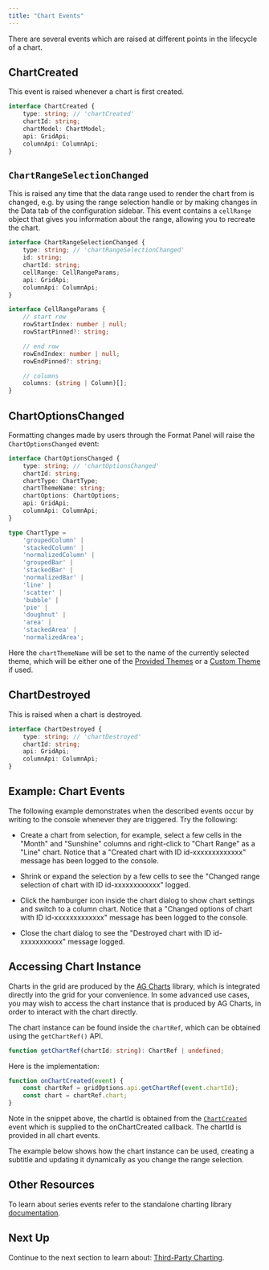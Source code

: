 ```yaml
---
title: "Chart Events"
---
```


There are several events which are raised at different points in the lifecycle of a chart.

## ChartCreated

This event is raised whenever a chart is first created.

```ts
interface ChartCreated {
    type: string; // 'chartCreated'
    chartId: string;
    chartModel: ChartModel;
    api: GridApi;
    columnApi: ColumnApi;
}
```

## `ChartRangeSelectionChanged`

This is raised any time that the data range used to render the chart from is changed, e.g. by using the range selection handle or by making changes in the Data tab of the configuration sidebar. This event contains a `cellRange` object that gives you information about the range, allowing you to recreate the chart.

```ts
interface ChartRangeSelectionChanged {
    type: string; // 'chartRangeSelectionChanged'
    id: string;
    chartId: string;
    cellRange: CellRangeParams;
    api: GridApi;
    columnApi: ColumnApi;
}

interface CellRangeParams {
    // start row
    rowStartIndex: number | null;
    rowStartPinned?: string;

    // end row
    rowEndIndex: number | null;
    rowEndPinned?: string;

    // columns
    columns: (string | Column)[];
}
```

## ChartOptionsChanged

Formatting changes made by users through the Format Panel will raise the `ChartOptionsChanged` event:

```ts
interface ChartOptionsChanged {
    type: string; // 'chartOptionsChanged'
    chartId: string;
    chartType: ChartType;
    chartThemeName: string;
    chartOptions: ChartOptions;
    api: GridApi;
    columnApi: ColumnApi;
}

type ChartType =
    'groupedColumn' |
    'stackedColumn' |
    'normalizedColumn' |
    'groupedBar' |
    'stackedBar' |
    'normalizedBar' |
    'line' |
    'scatter' |
    'bubble' |
    'pie' |
    'doughnut' |
    'area' |
    'stackedArea' |
    'normalizedArea';
```

Here the `chartThemeName` will be set to the name of the currently selected theme, which will be either
one of the [Provided Themes](/integrated-charts-customisation/#provided-themes) or
a [Custom Theme](/integrated-charts-customisation/#custom-chart-themes) if used.

## ChartDestroyed

This is raised when a chart is destroyed.

```ts
interface ChartDestroyed {
    type: string; // 'chartDestroyed'
    chartId: string;
    api: GridApi;
    columnApi: ColumnApi;
}
```

## Example: Chart Events

The following example demonstrates when the described events occur by writing to the console whenever they are triggered. Try the following:

- Create a chart from selection, for example, select a few cells in the "Month" and "Sunshine" columns and right-click to "Chart Range" as a "Line" chart. Notice that a "Created chart with ID id-xxxxxxxxxxxxx" message has been logged to the console.

- Shrink or expand the selection by a few cells to see the "Changed range selection of chart with ID id-xxxxxxxxxxxx" logged.

- Click the hamburger icon inside the chart dialog to show chart settings and switch to a column chart. Notice that a "Changed options of chart with ID id-xxxxxxxxxxxxx" message has been logged to the console.

- Close the chart dialog to see the "Destroyed chart with ID id-xxxxxxxxxxx" message logged.

<grid-example title='Events' name='events' type='generated' options='{ "enterprise": true }'></grid-example>

## Accessing Chart Instance

Charts in the grid are produced by the [AG Charts](/charts-overview/) library, which is integrated
directly into the grid for your convenience. In some advanced use cases, you may wish to access the chart
instance that is produced by AG Charts, in order to interact with the chart directly.

The chart instance can be found inside the `chartRef`, which can be obtained using the `getChartRef()` API.

```ts
function getChartRef(chartId: string): ChartRef | undefined;
```
Here is the implementation:

```js
function onChartCreated(event) {
    const chartRef = gridOptions.api.getChartRef(event.chartId);
    const chart = chartRef.chart;
}
```
Note in the snippet above, the chartId is obtained from the [`ChartCreated`](#chartcreated) event which is supplied to the onChartCreated callback. The chartId is provided in all chart events.

The example below shows how the chart instance can be used, creating a subtitle and updating
it dynamically as you change the range selection.

<grid-example title='Accessing Chart Instance' name='accessing-chart-instance' type='generated' options='{ "enterprise": true }'></grid-example>

## Other Resources

To learn about series events refer to the standalone charting library [documentation](/integrated-charts-events/).

## Next Up

Continue to the next section to learn about: [Third-Party Charting](/third-party-charting/).
